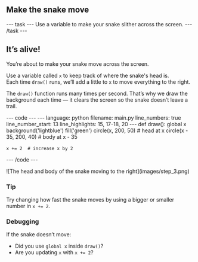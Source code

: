 <h2 class="c-project-heading--task">Make the snake move</h2>
--- task ---
Use a variable to make your snake slither across the screen.
--- /task ---

<h2 class="c-project-heading--explainer">It’s alive!</h2>

You’re about to make your snake move across the screen.

Use a variable called `x` to keep track of where the snake's head is.  
Each time `draw()` runs, we’ll add a little to `x` to move everything to the right.

The `draw()` function runs many times per second. That’s why we draw the background each time — it clears the screen so the snake doesn’t leave a trail.

<div class="c-project-code">
--- code ---
---
language: python
filename: main.py
line_numbers: true
line_number_start: 13
line_highlights: 15, 17-18, 20
---
def draw():
    global x
    background('lightblue')
    fill('green')
    circle(x, 200, 50)  # head at x
    circle(x - 35, 200, 40)  # body at x - 35

    x += 2  # increase x by 2
--- /code ---
</div>

<div class="c-project-output">
![The head and body of the snake moving to the right](images/step_3.png)
</div>

<div class="c-project-callout c-project-callout--tip">

### Tip

Try changing how fast the snake moves by using a bigger or smaller number in `x += 2`.

</div>

<div class="c-project-callout c-project-callout--debug">

### Debugging

If the snake doesn’t move:<br />
- Did you use `global x` inside `draw()`?<br />
- Are you updating `x` with `x += 2`?

</div>
